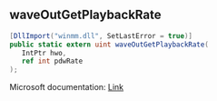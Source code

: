 ## waveOutGetPlaybackRate

```csharp
[DllImport("winmm.dll", SetLastError = true)]
public static extern uint waveOutGetPlaybackRate(
   IntPtr hwo,
   ref int pdwRate
);
```

Microsoft documentation: [Link](https://learn.microsoft.com/en-us/previous-versions/dd743862(v=vs.85))
